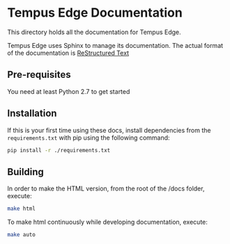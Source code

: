 # Tempus Edge Documentation
This directory holds all the documentation for Tempus Edge. 

Tempus Edge uses Sphinx to manage its documentation. The actual format of the documentation is [ReStructured Text](http://docutils.sourceforge.net/docs/user/rst/quickref.html)

## Pre-requisites
You need at least Python 2.7 to get started

## Installation
If this is your first time using these docs, install dependencies from the `requirements.txt` with pip using the following command:

```bash
pip install -r ./requirements.txt
```

## Building
In order to make the HTML version, from the root of the /docs folder, execute: 
```bash
make html
```

To make html continuously while developing documentation, execute:
```bash
make auto
```
